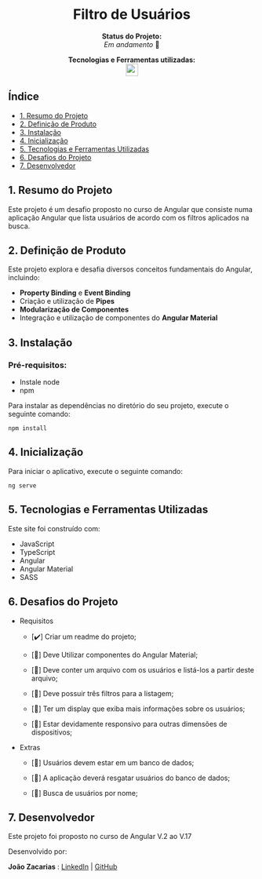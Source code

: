 <h1 align="center">Filtro de Usuários</h1>
<div align="center">

<p align="center"><strong>Status do Projeto:<br></strong> <i>Em andamento</i> 🚧</p>

</div>
<p align="center">
<span><strong>Tecnologias e Ferramentas utilizadas:</strong></span>
<br>
  <a href="https://skillicons.dev">
    <img src="https://skillicons.dev/icons?i=ts,js,angular,sass,github,git" style="height: 25px;"/>
  </a>
</p>

## Índice

- [1. Resumo do Projeto](#1-resumo-do-projeto)
- [2. Definição de Produto](#2-definição-de-produto)
- [3. Instalação](#3-instalação)
- [4. Inicialização](#4-inicialização)
- [5. Tecnologias e Ferramentas Utilizadas](#5-tecnologias-e-ferramentas-utilizadas)
- [6. Desafios do Projeto](#6-desafios-do-projeto)
- [7. Desenvolvedor](#7-desenvolvedor)

## 1. Resumo do Projeto

Este projeto é um desafio proposto no curso de Angular que consiste numa aplicação Angular que lista usuários de acordo com os filtros aplicados na busca. 

## 2. Definição de Produto
Este projeto explora e desafia diversos conceitos fundamentais do Angular, incluindo:

- **Property Binding** e **Event Binding**
- Criação e utilização de **Pipes**
- **Modularização de Componentes**
- Integração e utilização de componentes do **Angular Material**

## 3. Instalação

### Pré-requisitos:

- Instale node
- npm

Para instalar as dependências no diretório do seu projeto, execute o seguinte comando:

```
npm install
```

## 4. Inicialização

Para iniciar o aplicativo, execute o seguinte comando:

```
ng serve
```

## 5. Tecnologias e Ferramentas Utilizadas

Este site foi construído com:

- JavaScript
- TypeScript
- Angular
- Angular Material
- SASS

## 6. Desafios do Projeto

- Requisitos 

  - [✔️] Criar um readme do projeto;
  
  - [🚧] Deve Utilizar componentes do Angular Material;
  
  - [🚧] Deve conter um arquivo com os usuários e listá-los a partir deste arquivo;

  - [🚧] Deve possuir três filtros para a listagem;

  - [🚧] Ter um display que exiba mais informações sobre os usuários;

  - [🚧] Estar devidamente responsivo para outras dimensões de dispositivos;

- Extras

  - [🚧] Usuários devem estar em um banco de dados;

  - [🚧] A aplicação deverá resgatar usuários do banco de dados; 

  - [🚧] Busca de usuários por nome;
  
## 7. Desenvolvedor

Este projeto foi proposto no curso de Angular V.2 ao V.17

Desenvolvido por:

**João Zacarias** : [LinkedIn](https://br.linkedin.com/in/joão-zacarias-neto-593441237) | [GitHub](https://github.com/joao-zac)